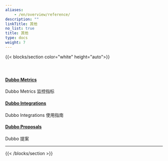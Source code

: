 ```yaml
---
aliases:
    - /en/overview/reference/
description: ""
linkTitle: 其他
no_list: true
title: 其他
type: docs
weight: 7
---
```


{{< blocks/section color="white" height="auto">}}
<div class="td-content list-page">
    <div class="lead"></div><header class="article-meta">
    </header><div class="row">
    <div class="col-sm col-md-6 mb-4 mb-md-0">
        <div class="h-100 card shadow">
            <div class="card-body">
                <h4 class="card-title">
                    <a href='{{< relref "./Metrics" >}}'>Dubbo Metrics</a>
                </h4>
                <p>Dubbo Metrics 监控指标</p>
            </div>
        </div>
    </div>
    <div class="col-sm col-md-6 mb-4 mb-md-0">
        <div class="h-100 card shadow">
            <div class="card-body">
                <h4 class="card-title">
                    <a href='{{< relref "./integrations" >}}'>Dubbo Integrations</a>
                </h4>
                <p>Dubbo Integrations 使用指南</p>
            </div>
        </div>
    </div>
    <div class="col-sm col-md-6 mb-4 mb-md-0">
        <div class="h-100 card shadow">
            <div class="card-body">
                <h4 class="card-title">
                    <a href='{{< relref "./proposals" >}}'>Dubbo Proposals</a>
                </h4>
                <p>Dubbo 提案</p>
            </div>
        </div>
    </div>

</div>
<hr>
</div>

{{< /blocks/section >}}
